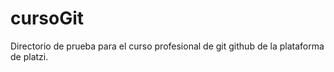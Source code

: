 # cursoGit
Directorio de prueba para el curso profesional de git github de la plataforma de platzi.
